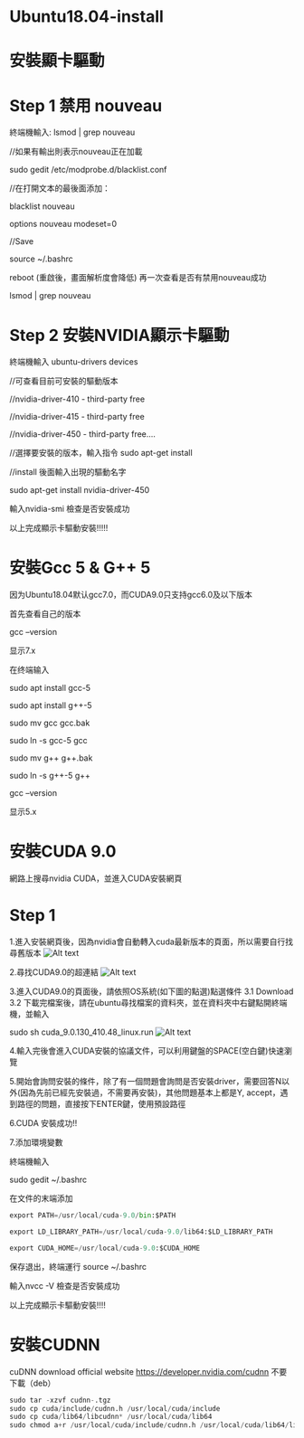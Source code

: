 # Ubuntu18.04-install


# 安裝顯卡驅動
# Step 1 禁用 nouveau

終端機輸入:
lsmod | grep nouveau

//如果有輸出則表示nouveau正在加載

sudo gedit /etc/modprobe.d/blacklist.conf

//在打開文本的最後面添加：

blacklist nouveau

options nouveau modeset=0

//Save

source ~/.bashrc

reboot
(重啟後，畫面解析度會降低)
再一次查看是否有禁用nouveau成功

lsmod | grep nouveau

# Step 2 安裝NVIDIA顯示卡驅動
終端機輸入
ubuntu-drivers devices

//可查看目前可安裝的驅動版本

//nvidia-driver-410 - third-party free

//nvidia-driver-415 - third-party free

//nvidia-driver-450 - third-party free....

//選擇要安裝的版本，輸入指令 sudo apt-get install

//install 後面輸入出現的驅動名字



sudo apt-get install nvidia-driver-450

輸入nvidia-smi 檢查是否安裝成功

以上完成顯示卡驅動安裝!!!!!

# 安裝Gcc 5 & G++ 5
因为Ubuntu18.04默认gcc7.0，而CUDA9.0只支持gcc6.0及以下版本

首先查看自己的版本

gcc –version

显示7.x

在终端输入

sudo apt install gcc-5 

sudo apt install g++-5

sudo mv gcc gcc.bak

sudo ln -s gcc-5 gcc

sudo mv g++ g++.bak

sudo ln -s g++-5 g++

gcc –version

显示5.x


# 安裝CUDA 9.0
網路上搜尋nvidia CUDA，並進入CUDA安裝網頁

# Step 1
1.進入安裝網頁後，因為nvidia會自動轉入cuda最新版本的頁面，所以需要自行找尋舊版本
![Alt text](1.PNG?raw=true "Title")

2.尋找CUDA9.0的超連結
![Alt text](2.png?raw=true "Title")

3.進入CUDA9.0的頁面後，請依照OS系統(如下圖的點選)點選條件
3.1 Download
3.2 下載完檔案後，請在ubuntu尋找檔案的資料夾，並在資料夾中右鍵點開終端機，並輸入

sudo sh cuda_9.0.130_410.48_linux.run
![Alt text](3.png?raw=true "Title")

4.輸入完後會進入CUDA安裝的協議文件，可以利用鍵盤的SPACE(空白鍵)快速瀏覽

5.開始會詢問安裝的條件，除了有一個問題會詢問是否安裝driver，需要回答N以外(因為先前已經先安裝過，不需要再安裝)，其他問題基本上都是Y, accept，遇到路徑的問題，直接按下ENTER鍵，使用預設路徑

6.CUDA 安裝成功!!

7.添加環境變數

終端機輸入

sudo gedit ~/.bashrc

在文件的末端添加
```python
export PATH=/usr/local/cuda-9.0/bin:$PATH

export LD_LIBRARY_PATH=/usr/local/cuda-9.0/lib64:$LD_LIBRARY_PATH

export CUDA_HOME=/usr/local/cuda-9.0:$CUDA_HOME
```
保存退出，終端運行 source ~/.bashrc

輸入nvcc -V 檢查是否安裝成功

以上完成顯示卡驅動安裝!!!!

# 安裝CUDNN 
cuDNN download official website
https://developer.nvidia.com/cudnn
不要下載（deb）

```python
sudo tar -xzvf cudnn-.tgz   
sudo cp cuda/include/cudnn.h /usr/local/cuda/include
sudo cp cuda/lib64/libcudnn* /usr/local/cuda/lib64
sudo chmod a+r /usr/local/cuda/include/cudnn.h /usr/local/cuda/lib64/libcudnn*'
```

